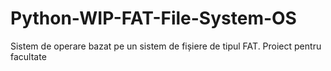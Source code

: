 # Python-WIP-FAT-File-System-OS
Sistem de operare bazat pe un sistem de fișiere de tipul FAT.
Proiect pentru facultate
